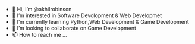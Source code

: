 - 👋 Hi, I’m @akhilrobinson
- 👀 I’m interested in Software Devolopment & Web Developmet
- 🌱 I’m currently learning Python,Web Development & Game Development
- 💞️ I’m looking to collaborate on Game Development
- 📫 How to reach me ...

<!---
akhilrobinson/akhilrobinson is a ✨ special ✨ repository because its `README.md` (this file) appears on your GitHub profile.
You can click the Preview link to take a look at your changes.
--->
